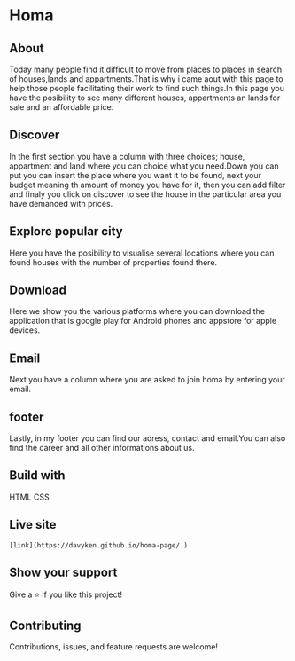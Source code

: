 # Homa
## About
  Today many people find it difficult to move from places to places in search of houses,lands and appartments.That is why i came aout with this page to help those people facilitating their work to find such things.In this page you have the posibility to see many different houses, appartments an lands for sale and an affordable price.
## Discover
  In the first section you have a column with three choices; house, appartment and land where you can choice what you need.Down you can put you can insert the place where you want it to be found, next your budget meaning th amount of money you have for it, then you can add filter and finaly you click on discover to see the house in the particular area you have demanded with prices.
## Explore popular city
  Here you have the posibility to visualise several locations where you can found houses with the number of properties found there.
## Download
  Here we show you the various platforms where you can download the application that is google play for Android phones and appstore for apple devices.
## Email
  Next you have a column where you are asked to join homa by entering your email.
## footer
  Lastly, in my footer you can find our adress, contact and email.You can also find the career and all other informations about us.
## Build with
   HTML
   CSS
## Live site
    [link](https://davyken.github.io/homa-page/ )
## Show your support
  Give a ⭐️ if you like this project!
## Contributing
  Contributions, issues, and feature requests are welcome!

